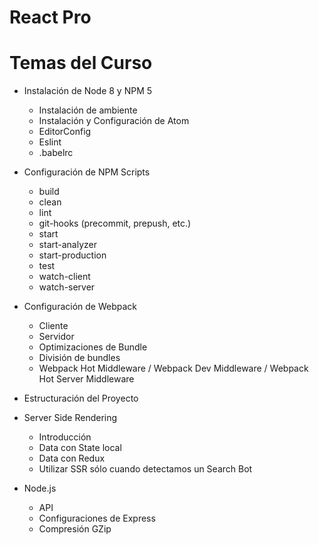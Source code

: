 # React Pro

# Temas del Curso

* Instalación de Node 8 y NPM 5
  * Instalación de ambiente
  *  Instalación y Configuración de Atom
  *  EditorConfig
  *  Eslint
  *  .babelrc
  
* Configuración de NPM Scripts
  *  build
  *  clean
  *  lint
  *  git-hooks (precommit, prepush, etc.)
  *  start
  *  start-analyzer
  *  start-production
  *  test
  *  watch-client
  *  watch-server

* Configuración de Webpack
  * Cliente
  * Servidor
  * Optimizaciones de Bundle
  * División de bundles
  * Webpack Hot Middleware / Webpack Dev Middleware / Webpack Hot Server Middleware

* Estructuración del Proyecto

* Server Side Rendering
  * Introducción
  * Data con State local
  * Data con Redux
  * Utilizar SSR sólo cuando detectamos un Search Bot

* Node.js
  * API
  * Configuraciones de Express
  * Compresión GZip
